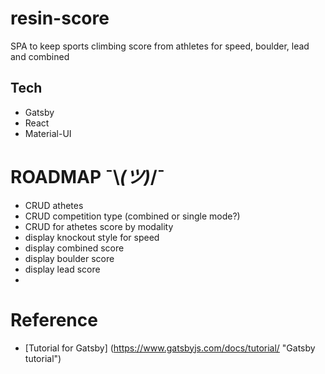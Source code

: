 # resin-score
SPA to keep sports climbing score from athletes for speed, boulder, lead and combined 

## Tech

* Gatsby
* React
* Material-UI

# ROADMAP ¯\\_(ツ)_/¯

  * CRUD athetes
  * CRUD competition type (combined or single mode?)
  * CRUD for athetes score by modality
  * display knockout style for speed
  * display combined score
  * display boulder score
  * display lead score
  * 

# Reference

  * [Tutorial for Gatsby] (https://www.gatsbyjs.com/docs/tutorial/ "Gatsby tutorial")
